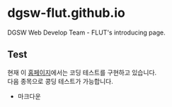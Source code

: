 # dgsw-flut.github.io
DGSW Web Develop Team - FLUT's introducing page.

## Test
현재 이 [홈페이지](https://dgsw-flut.github.io/)에서는 코딩 테스트를 구현하고 있습니다.  
다음 종목으로 콩딩 테스트가 가능합니다.
+ 마크다운
